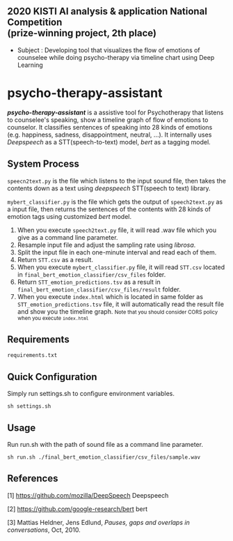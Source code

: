 ## 2020 KISTI AI analysis & application National Competition <br/>(prize-winning project, 2th place)
- Subject : Developing tool that visualizes the flow of emotions of counselee while doing psycho-therapy via timeline chart using Deep Learning

# psycho-therapy-assistant
<strong>_psycho-therapy-assistant_</strong> is a assistive tool for Psychotherapy that listens to counselee's speaking, show a timeline graph of flow of emotions to counselor. It classifies sentences of speaking into 28 kinds of emotions (e.g. happiness, sadness, disappointment, neutral, ...). It internally uses _Deepspeech_ as a STT(speech-to-text) model, _bert_ as a tagging model.

## System Process
`speecn2text.py` is the file which listens to the input sound file, then takes the contents down as a text using _deepspeech_ STT(speech to text) library.

`mybert_classifier.py` is the file which gets the output of `speech2text.py` as a input file, then returns the sentences of the contents with 28 kinds of emotion tags using customized _bert_ model.

1. When you execute `speech2text.py` file, it will read .wav file which you give as a command line parameter.
2. Resample input file and adjust the sampling rate using _librosa_.
3. Split the input file in each one-minute interval and read each of them.
4. Return `STT.csv` as a result.
5. When you execute `mybert_classifier.py` file, it will read `STT.csv` located in `final_bert_emotion_classifier/csv_files` folder.
6. Return `STT_emotion_predictions.tsv` as a result in `final_bert_emotion_classifier/csv_files/result` folder.
7. When you execute `index.html` which is located in same folder as `STT_emotion_predictions.tsv` file, it will automatically read the result file and show you the timeline graph. 
  <small>Note that you should consider CORS policy when you execute `index.html`</small>

## Requirements

  `requirements.txt`

## Quick Configuration
Simply run settings.sh to configure environment variables.

  `sh settings.sh`

## Usage
Run run.sh with the path of sound file as a command line parameter.

  `sh run.sh ./final_bert_emotion_classifier/csv_files/sample.wav`
  
  
## References
[1] https://github.com/mozilla/DeepSpeech Deepspeech

[2] https://github.com/google-research/bert bert 

[3] Mattias Heldner, Jens Edlund, _Pauses, gaps and overlaps in conversations_, Oct, 2010.
